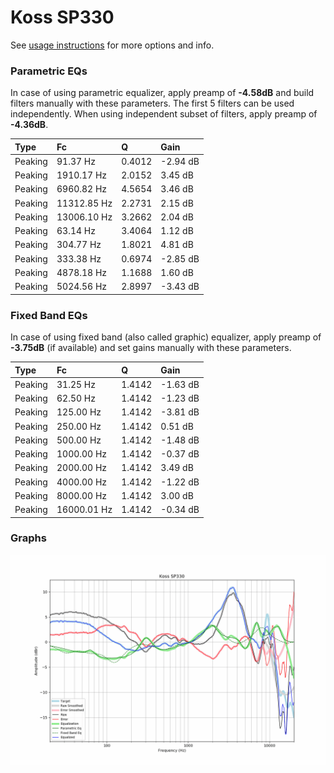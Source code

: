 # Koss SP330
See [usage instructions](https://github.com/jaakkopasanen/AutoEq#usage) for more options and info.

### Parametric EQs
In case of using parametric equalizer, apply preamp of **-4.58dB** and build filters manually
with these parameters. The first 5 filters can be used independently.
When using independent subset of filters, apply preamp of **-4.36dB**.

| Type    | Fc          |      Q | Gain     |
|:--------|:------------|:-------|:---------|
| Peaking | 91.37 Hz    | 0.4012 | -2.94 dB |
| Peaking | 1910.17 Hz  | 2.0152 | 3.45 dB  |
| Peaking | 6960.82 Hz  | 4.5654 | 3.46 dB  |
| Peaking | 11312.85 Hz | 2.2731 | 2.15 dB  |
| Peaking | 13006.10 Hz | 3.2662 | 2.04 dB  |
| Peaking | 63.14 Hz    | 3.4064 | 1.12 dB  |
| Peaking | 304.77 Hz   | 1.8021 | 4.81 dB  |
| Peaking | 333.38 Hz   | 0.6974 | -2.85 dB |
| Peaking | 4878.18 Hz  | 1.1688 | 1.60 dB  |
| Peaking | 5024.56 Hz  | 2.8997 | -3.43 dB |

### Fixed Band EQs
In case of using fixed band (also called graphic) equalizer, apply preamp of **-3.75dB**
(if available) and set gains manually with these parameters.

| Type    | Fc          |      Q | Gain     |
|:--------|:------------|:-------|:---------|
| Peaking | 31.25 Hz    | 1.4142 | -1.63 dB |
| Peaking | 62.50 Hz    | 1.4142 | -1.23 dB |
| Peaking | 125.00 Hz   | 1.4142 | -3.81 dB |
| Peaking | 250.00 Hz   | 1.4142 | 0.51 dB  |
| Peaking | 500.00 Hz   | 1.4142 | -1.48 dB |
| Peaking | 1000.00 Hz  | 1.4142 | -0.37 dB |
| Peaking | 2000.00 Hz  | 1.4142 | 3.49 dB  |
| Peaking | 4000.00 Hz  | 1.4142 | -1.22 dB |
| Peaking | 8000.00 Hz  | 1.4142 | 3.00 dB  |
| Peaking | 16000.01 Hz | 1.4142 | -0.34 dB |

### Graphs
![](./Koss%20SP330.png)
